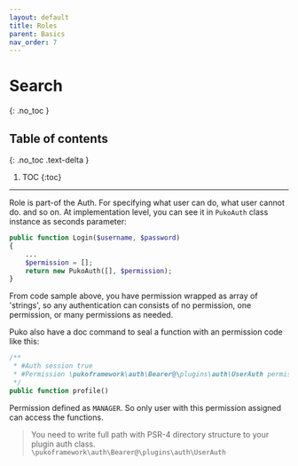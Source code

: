 ```yaml
---
layout: default
title: Roles
parent: Basics
nav_order: 7
---
```


# Search
{: .no_toc }

## Table of contents
{: .no_toc .text-delta }

1. TOC
{:toc}

---

Role is part-of the Auth. For specifying what user can do, what user cannot do. and so on. 
At implementation level, you can see it in `PukoAuth` class instance as seconds parameter:

```php
public function Login($username, $password)
{
    ...
    $permission = [];
    return new PukoAuth([], $permission);
}
```

From code sample above, you have permission wrapped as array of 'strings', so any authentication can consists of
no permission, one permission, or many permissions as needed.

Puko also have a doc command to seal a function with an permission code like this:

```php
/**
 * #Auth session true
 * #Permission \pukoframework\auth\Bearer@\plugins\auth\UserAuth permissions@MANAGER
 */
public function profile()
```

Permission defined as `MANAGER`. 
So only user with this permission assigned can access the functions.

> You need to write full path with PSR-4 directory structure to your plugin auth class. 
> `\pukoframework\auth\Bearer@\plugins\auth\UserAuth`


